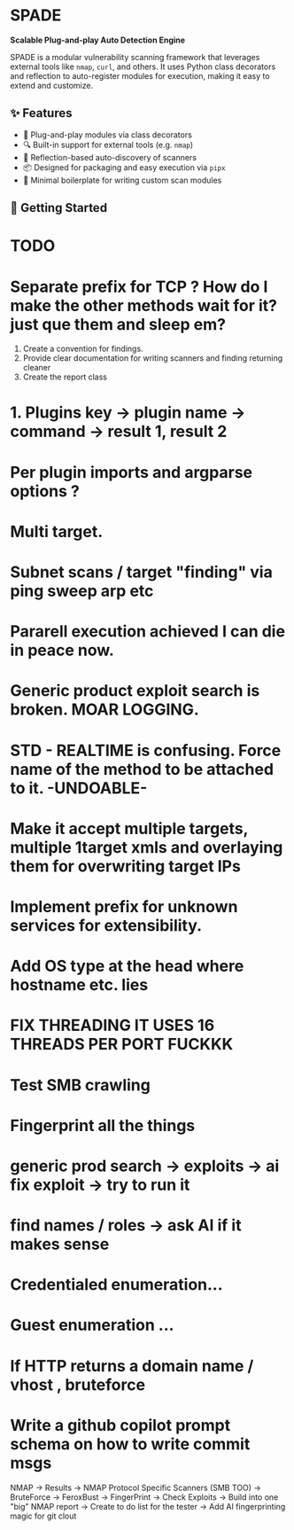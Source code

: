 # SPADE

**Scalable Plug-and-play Auto Detection Engine**

SPADE is a modular vulnerability scanning framework that leverages external tools like `nmap`, `curl`, and others. It uses Python class decorators and reflection to auto-register modules for execution, making it easy to extend and customize.

## ✨ Features

- 🔌 Plug-and-play modules via class decorators
- 🔍 Built-in support for external tools (e.g. `nmap`)
- 🧠 Reflection-based auto-discovery of scanners
- 📦 Designed for packaging and easy execution via `pipx`
- 💬 Minimal boilerplate for writing custom scan modules

## 🚀 Getting Started

# TODO
# Separate prefix for TCP ? How do I make the other methods wait for it? just que them and sleep em? 

1. Create a convention for findings. 
2. Provide clear documentation for writing scanners and finding returning cleaner
3. Create the report class


# 1. Plugins key -> plugin name -> command -> result 1, result 2 
# Per plugin imports and argparse options ?
# Multi target.
# Subnet scans / target "finding" via ping sweep arp etc
# Pararell execution achieved I can die in peace now.
# Generic product exploit search is broken. MOAR LOGGING.
# STD - REALTIME is confusing. Force name of the method to be attached to it. -UNDOABLE-
# Make it accept multiple targets, multiple 1target xmls and overlaying them for overwriting target IPs
# Implement prefix for unknown services for extensibility.
# Add OS type at the head where hostname etc. lies
# FIX THREADING IT USES 16 THREADS PER PORT FUCKKK
# Test SMB crawling
# Fingerprint all the things
# generic prod search -> exploits -> ai fix exploit -> try to run it
# find names / roles -> ask AI if it makes sense
# Credentialed enumeration...
# Guest enumeration ...
# If HTTP returns a domain name / vhost , bruteforce
# Write a github copilot prompt schema on how to write commit msgs
NMAP -> Results -> NMAP Protocol Specific Scanners (SMB TOO) -> BruteForce -> FeroxBust -> FingerPrint -> Check Exploits -> Build into one "big" NMAP report
-> Create to do list for the tester -> Add AI fingerprinting magic for git clout